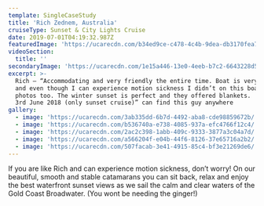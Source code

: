 ```yaml
---
template: SingleCaseStudy
title: 'Rich Zednem, Australia'
cruiseType: Sunset & City Lights Cruise
date: 2019-07-01T04:19:32.987Z
featuredImage: 'https://ucarecdn.com/b34ed9ce-c478-4c4b-9dea-db3170fea712/'
videoSection:
  title: ''
secondaryImage: 'https://ucarecdn.com/1e15a446-13e0-4eeb-b7c2-6643228d5ee7/'
excerpt: >-
  Rich – “Accommodating and very friendly the entire time. Boat is very stable
  and even though I can experience motion sickness I didn’t on this boat. Nice
  photos too. The winter sunset is perfect and they offered blankets.  Dropbox
  3rd June 2018 (only sunset cruise)” can find this guy anywhere
gallery:
  - image: 'https://ucarecdn.com/3ab335dd-6b7d-4492-aba8-cde98859672b/'
  - image: 'https://ucarecdn.com/b536740a-e738-4085-937a-efc4766f12c4/'
  - image: 'https://ucarecdn.com/2ac2c398-1abb-409c-9333-3877a3c04a7d/'
  - image: 'https://ucarecdn.com/a566204f-e04b-44f6-8126-37e65716a2b2/'
  - image: 'https://ucarecdn.com/507facab-3e41-4915-85c4-bf3e21269de6/'
---
```

If you are like Rich and can experience motion sickness, don’t worry! On our beautiful, smooth and stable catamarans you can sit back, relax and enjoy the best waterfront sunset views as we sail the calm and clear waters of the Gold Coast Broadwater. (You wont be needing the ginger!)
